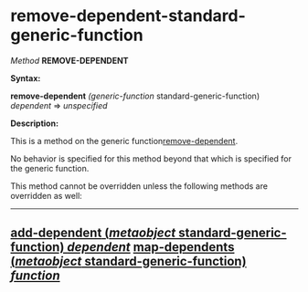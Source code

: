 remove-dependent-standard-generic-function
==========================================

*Method* **REMOVE-DEPENDENT**

**Syntax:**

**remove-dependent** *(generic-function* standard-generic-function) *dependent* => *unspecified*

**Description:**

This is a method on the generic function[remove-dependent](/docs/meta-object-protocol/remove-dependent).

No behavior is specified for this method beyond that which is specified for the generic function.

This method cannot be overridden unless the following methods are overridden as well:

  -----------------------------------------------------------------------------------------------------------------------
  [**add-dependent** (*metaobject* standard-generic-function) *dependent*](/docs/meta-object-protocol/add-dependent-standard-generic-function)
  [**map-dependents** (*metaobject* standard-generic-function) *function*](/docs/meta-object-protocol/map-dependents-standard-generic-function)
  -----------------------------------------------------------------------------------------------------------------------


